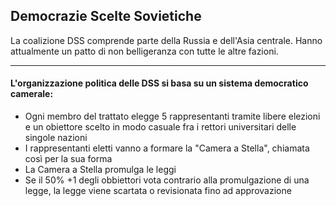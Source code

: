 ## Democrazie Scelte Sovietiche

La coalizione DSS comprende parte della Russia e dell'Asia centrale.
Hanno attualmente un patto di non belligeranza con tutte le altre fazioni.

---

#### L'organizzazione politica delle DSS si basa su un sistema democratico camerale:

- Ogni membro del trattato elegge 5 rappresentanti tramite libere elezioni e un obiettore scelto in modo casuale fra i rettori universitari delle singole nazioni
- I rappresentanti eletti vanno a formare la "Camera a Stella", chiamata così per la sua forma
- La Camera a Stella promulga le leggi
- Se il 50% +1 degli obbiettori vota contrario alla promulgazione di una legge, la legge viene scartata o revisionata fino ad approvazione